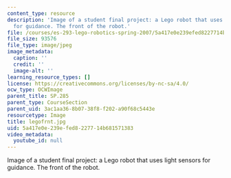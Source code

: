 ```yaml
---
content_type: resource
description: 'Image of a student final project: a Lego robot that uses light sensors
  for guidance. The front of the robot.'
file: /courses/es-293-lego-robotics-spring-2007/5a417e0e239efed8227714b681571383_legofrnt.jpg
file_size: 93576
file_type: image/jpeg
image_metadata:
  caption: ''
  credit: ''
  image-alt: ''
learning_resource_types: []
license: https://creativecommons.org/licenses/by-nc-sa/4.0/
ocw_type: OCWImage
parent_title: SP.285
parent_type: CourseSection
parent_uid: 3ac1aa36-8b07-38f8-f202-a90f68c5443e
resourcetype: Image
title: legofrnt.jpg
uid: 5a417e0e-239e-fed8-2277-14b681571383
video_metadata:
  youtube_id: null
---
```

Image of a student final project: a Lego robot that uses light sensors for guidance. The front of the robot.